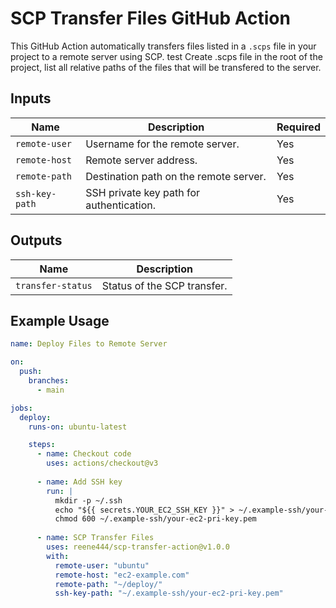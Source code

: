 # SCP Transfer Files GitHub Action

This GitHub Action automatically transfers files listed in a `.scps` file in your project to a remote server using SCP.
test
Create .scps file in the root of the project, list all relative paths of the files that will be transfered to the server.
## Inputs

| Name           | Description                              | Required | 
|----------------|------------------------------------------|----------|
| `remote-user`  | Username for the remote server.          | Yes      | 
| `remote-host`  | Remote server address.                   | Yes      |   
| `remote-path`  | Destination path on the remote server.   | Yes      |     
| `ssh-key-path` | SSH private key path for authentication. | Yes      |  


## Outputs

| Name              | Description                       |
|-------------------|-----------------------------------|
| `transfer-status` | Status of the SCP transfer.       |

## Example Usage

```yaml
name: Deploy Files to Remote Server

on:
  push:
    branches:
      - main

jobs:
  deploy:
    runs-on: ubuntu-latest

    steps:
      - name: Checkout code
        uses: actions/checkout@v3
        
      - name: Add SSH key
        run: |
          mkdir -p ~/.ssh
          echo "${{ secrets.YOUR_EC2_SSH_KEY }}" > ~/.example-ssh/your-ec2-pri-key.pem
          chmod 600 ~/.example-ssh/your-ec2-pri-key.pem
          
      - name: SCP Transfer Files
        uses: reene444/scp-transfer-action@v1.0.0
        with:
          remote-user: "ubuntu"
          remote-host: "ec2-example.com"
          remote-path: "~/deploy/"
          ssh-key-path: "~/.example-ssh/your-ec2-pri-key.pem"
```


